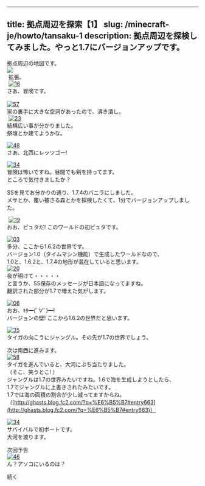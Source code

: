 
---
title: 拠点周辺を探索【1】
slug: /minecraft-je/howto/tansaku-1
description: 拠点周辺を探検してみました。やっと1.7にバージョンアップです。
---

拠点周辺の地図です。  
![](https://res.cloudinary.com/napoan-com/image/upload/w_650,c_limit,f_auto,q_auto/v1578358416/38c4c683be8747fa6db50fc5b640e137_mur4rh.jpg)  
 拡張。  
 [![16](https://cdn-ak.f.st-hatena.com/images/fotolife/s/sasigume/20210208/20210208131757.png)  
](#2/2/22421a44.png "16")さあ、冒険です。  
   
[![57](https://cdn-ak.f.st-hatena.com/images/fotolife/s/sasigume/20210208/20210208165047.png)](#e/8/e87a801e.png "57")  
家の裏手に大きな空洞があったので、沸き潰し。  
 [![23](https://cdn-ak.f.st-hatena.com/images/fotolife/s/sasigume/20210208/20210208143202.png)  
](#6/d/6d20d8a0.png "23")結構広い事が分かりました。  
祭壇とか建てようかな。

[![48](https://cdn-ak.f.st-hatena.com/images/fotolife/s/sasigume/20210208/20210208153426.png)](#a/7/a7259807.png "48")  
さあ、北西にレッツゴー!

[![34](https://cdn-ak.f.st-hatena.com/images/fotolife/s/sasigume/20210208/20210208142212.png)](#6/4/642592ce.png "34")  
冒険は怖いですね。昼間でも剣を持ってます。  
ところで気付きましたか？

SSを見てお分かりの通り、1.7.4のバニラにしました。  
メサとか、覆い被さる森とかを探検したくて、1分でバージョンアップしました。

 [![19](https://cdn-ak.f.st-hatena.com/images/fotolife/s/sasigume/20210208/20210208144815.png)](#7/b/7bbec0af.png "19")  
おお、ピュタだ! このワールドの初ピュタです。

[![03](https://cdn-ak.f.st-hatena.com/images/fotolife/s/sasigume/20210208/20210208151613.png)](#9/5/95924a51.png "03")  
多分、ここから1.6.2の世界です。  
バージョン1.0（タイムマシン機能）で生成したワールドなので、  
1.0と、1.6.2と、1.7.4の地形が混在していると思います。  
[![20](https://cdn-ak.f.st-hatena.com/images/fotolife/s/sasigume/20210208/20210208155831.png)](#b/f/bf36166f.png "20")  
夜が明けて・・・・・  
と言うか、SS保存のメッセージが日本語になってますね。  
翻訳された部分が1.7で増えた気がします。

[![06](https://cdn-ak.f.st-hatena.com/images/fotolife/s/sasigume/20210208/20210208174923.png)](#e/d/edcfffec.png "06")  
おお、ｷﾀ━(ﾟ∀ﾟ)━!  
バージョンの壁! ここから1.6.2の世界だと思います。

[![35](https://cdn-ak.f.st-hatena.com/images/fotolife/s/sasigume/20210208/20210208135108.png)](#4/7/47476353.png "35")  
タイガの向こうにジャングル。その先が1.7の世界でしょう。

次は南西に進みます。  
[![58](https://cdn-ak.f.st-hatena.com/images/fotolife/s/sasigume/20210208/20210208131824.png)](#2/2/226cb39f.png "58")  
タイガを進んでいると、大河にぶち当たりました。  
（そこ、笑うとこ! ）  
ジャングルは1.7の世界みたいですね。1.6で海を生成しようとしたら、  
1.7でジャングルに上書きされたみたいです。  
1.7では海の面積の割合が少し減ってますからね。  
（[http://ghasts.blog.fc2.com/?q=%E6%B5%B7#entry663](http://ghasts.blog.fc2.com/?q=%E6%B5%B7#entry663)）

[![34](https://cdn-ak.f.st-hatena.com/images/fotolife/s/sasigume/20210208/20210208141538.png)](#5/e/5e360941.png "34")  
サバイバルで初ボートです。  
大河を渡ります。

次回予告  
[![46](https://cdn-ak.f.st-hatena.com/images/fotolife/s/sasigume/20210208/20210208125753.png)](#0/e/0e786665.png "46")  
ん？アソコにいるのは？

続く
